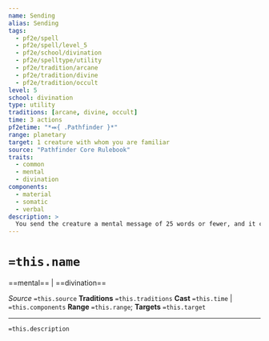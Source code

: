 ```yaml
---
name: Sending
alias: Sending
tags:
  - pf2e/spell
  - pf2e/spell/level_5
  - pf2e/school/divination
  - pf2e/spelltype/utility
  - pf2e/tradition/arcane
  - pf2e/tradition/divine
  - pf2e/tradition/occult
level: 5
school: divination
type: utility
traditions: [arcane, divine, occult]
time: 3 actions
pf2etime: "*⬽{ .Pathfinder }*"
range: planetary
target: 1 creature with whom you are familiar
source: "Pathfinder Core Rulebook"
traits:
  - common
  - mental
  - divination
components:
  - material
  - somatic
  - verbal
description: >
  You send the creature a mental message of 25 words or fewer, and it can respond immediately with its own message of 25 words or fewer.
---
```

# `=this.name`
==mental== | ==divination==

*Source* `=this.source`
**Traditions** `=this.traditions`
**Cast** `=this.time` | `=this.components`
**Range** `=this.range`; **Targets** `=this.target`

***
`=this.description`